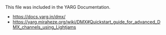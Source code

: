 
This file was included in the YARG Documentation.
* https://docs.yarg.in/dmx/
* https://yarg.miraheze.org/wiki/DMX#Quickstart_guide_for_advanced_DMX_channels_using_Lightjams
